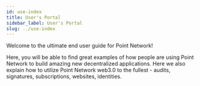 ```yaml
---
id: use-index
title: User's Portal
sidebar_label: User's Portal
slug: ../use-index
---
```


Welcome to the ultimate end user guide for Point Network!

Here, you will be able to find great examples of how people are using Point Network to build amazing new decentralized applications. Here we also explain how to utilize Point Network web3.0 to the fullest - audits, signatures, subscriptions, websites, identities.
